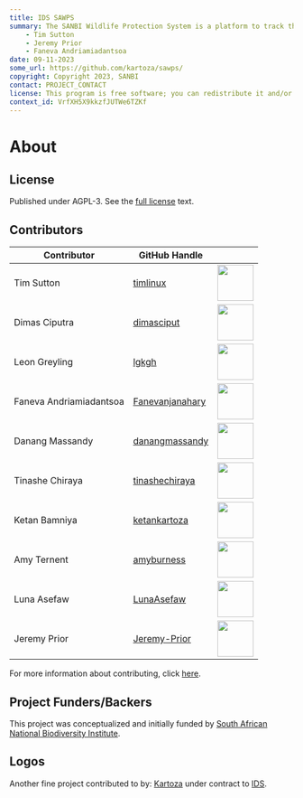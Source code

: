 ```yaml
---
title: IDS SAWPS
summary: The SANBI Wildlife Protection System is a platform to track the population levels of endangered wildlife.
    - Tim Sutton
    - Jeremy Prior
    - Faneva Andriamiadantsoa
date: 09-11-2023
some_url: https://github.com/kartoza/sawps/
copyright: Copyright 2023, SANBI
contact: PROJECT_CONTACT
license: This program is free software; you can redistribute it and/or modify it under the terms of the GNU Affero General Public License as published by the Free Software Foundation; either version 3 of the License, or (at your option) any later version.
context_id: VrfXH5X9kkzfJUTWe6TZKf
---
```


# About

## License

Published under AGPL-3. See the [full license](license.md) text.

## Contributors

| Contributor | GitHub Handle | |
| ----------- | ------------- |-|
| Tim Sutton | [timlinux](https://github.com/timlinux) | <img src="https://github.com/timlinux.png" alt="" width="64" height="64"> |
| Dimas Ciputra | [dimasciput](https://github.com/dimasciput) | <img src="https://github.com/dimasciput.png" alt="" width="64" height="64"> |
| Leon Greyling | [lgkgh](https://github.com/lgkgh) | <img src="https://github.com/lgkgh.png" alt="" width="64" height="64"> |
| Faneva Andriamiadantsoa | [Fanevanjanahary](https://github.com/Fanevanjanahary)  | <img src="https://github.com/Fanevanjanahary.png" alt="" width="64" height="64"> |
| Danang Massandy | [danangmassandy](https://github.com/danangmassandy) | <img src="https://github.com/danangmassandy.png" alt="" width="64" height="64"> |
| Tinashe Chiraya | [tinashechiraya](https://github.com/tinashechiraya) | <img src="https://github.com/tinashechiraya.png" alt="" width="64" height="64"> |
| Ketan Bamniya | [ketankartoza](https://github.com/ketankartoza) | <img src="https://github.com/ketankartoza.png" alt="" width="64" height="64"> |
| Amy Ternent | [amyburness](https://github.com/amyburness) | <img src="https://github.com/amyburness.png" alt="" width="64" height="64"> |
| Luna Asefaw | [LunaAsefaw](https://github.com/LunaAsefaw) | <img src="https://github.com/LunaAsefaw.png" alt="" width="64" height="64"> |
| Jeremy Prior | [Jeremy-Prior](https://github.com/Jeremy-Prior) | <img src="https://github.com/Jeremy-Prior.png" alt="" width="64" height="64"> |

For more information about contributing, click [here](./contributing.md).

## Project Funders/Backers

This project was conceptualized and initially funded by [South African National Biodiversity Institute](https://www.sanbi.org/).

## Logos

Another fine project contributed to by: [Kartoza](https://kartoza.com/) under contract to [IDS](https://ids-cc.co.za/).
